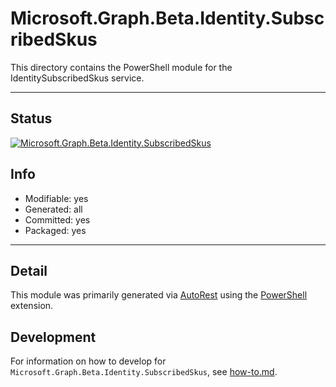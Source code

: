 <!-- region Generated -->
# Microsoft.Graph.Beta.Identity.SubscribedSkus
This directory contains the PowerShell module for the IdentitySubscribedSkus service.

---
## Status
[![Microsoft.Graph.Beta.Identity.SubscribedSkus](https://img.shields.io/powershellgallery/v/Microsoft.Graph.Beta.Identity.SubscribedSkus.svg?style=flat-square&label=Microsoft.Graph.Beta.Identity.SubscribedSkus "Microsoft.Graph.Beta.Identity.SubscribedSkus")](https://www.powershellgallery.com/packages/Microsoft.Graph.Beta.Identity.SubscribedSkus/)

## Info
- Modifiable: yes
- Generated: all
- Committed: yes
- Packaged: yes

---
## Detail
This module was primarily generated via [AutoRest](https://github.com/Azure/autorest) using the [PowerShell](https://github.com/Azure/autorest.powershell) extension.

## Development
For information on how to develop for `Microsoft.Graph.Beta.Identity.SubscribedSkus`, see [how-to.md](how-to.md).
<!-- endregion -->
